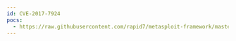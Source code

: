 ```yaml
---
id: CVE-2017-7924
pocs:
  - https://raw.githubusercontent.com/rapid7/metasploit-framework/master/modules/auxiliary/dos/scada/allen_bradley_pccc.rb
---
```

